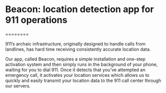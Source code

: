 # Beacon: location detection app for 911 operations
========

911’s archaic infrastructure, originally designed to handle calls from landlines, has hard time receiving consistently accurate location data. 

Our app, called Beacon, requires a simple installation and one-step activation system and then simply runs in the background of your phone, waiting for you to dial 911. Once it detects that you’ve attempted an emergency call, it activates your location services which allows us to quickly and easily transmit your location data to the 911 call center through our servers. 

